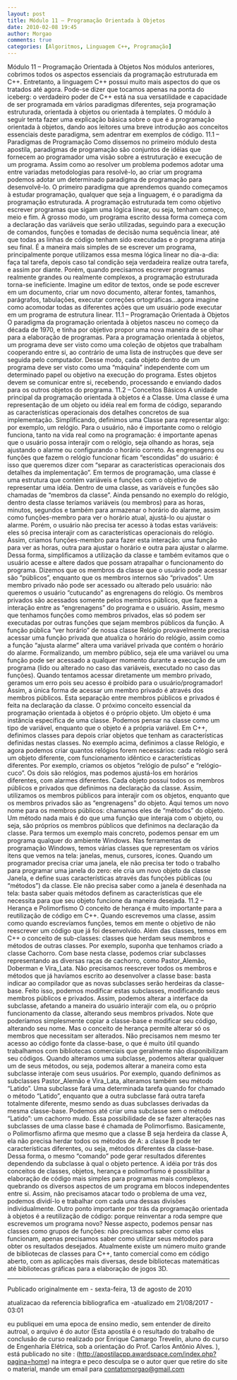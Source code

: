 ```yaml
---
layout: post
title: Módulo 11 – Programação Orientada à Objetos
date: 2010-02-08 19:45
author: Morgao
comments: true
categories: [Algoritmos, Linguagem C++, Programação]
---
```

Módulo 11 – Programação Orientada à Objetos
Nos módulos anteriores, cobrimos todos os aspectos essenciais da programação estruturada em C++. Entretanto, a linguagem C++ possui muito mais aspectos do que os tratados até agora. Pode-se dizer que tocamos apenas na ponta do iceberg: o verdadeiro poder de C++ está na sua versatilidade e capacidade de ser programada em vários paradigmas diferentes, seja programação estruturada, orientada à objetos ou orientada à templates. O módulo à seguir tenta fazer uma explicação básica sobre o que é a programação orientada à objetos, dando aos leitores uma breve introdução aos conceitos essenciais deste paradigma, sem adentrar em exemplos de código.
11.1 – Paradigmas de Programação
Como dissemos no primeiro módulo desta apostila, paradigmas de programação são conjuntos de idéias que fornecem ao programador uma visão sobre a estruturação e execução de um programa. Assim como ao resolver um problema podemos adotar uma entre variadas metodologias para resolvê-lo, ao criar um programa podemos adotar um determinado paradigma de programação para desenvolvê-lo.
O primeiro paradigma que aprendemos quando começamos à estudar programação, qualquer que seja a linguagem, é o paradigma da programação estruturada. A programação estruturada tem como objetivo escrever programas que sigam uma lógica linear, ou seja, tenham começo, meio e fim. À grosso modo, um programa escrito dessa forma começa com a declaração das variáveis que serão utilizadas, seguindo para a execução de comandos, funções e tomadas de decisão numa sequência linear, até que todas as linhas de código tenham sido executadas e o programa atinja seu final. É a maneira mais simples de se escrever um programa, principalmente porque utilizamos essa mesma lógica linear no dia-a-dia: faça tal tarefa, depois caso tal condição seja verdadeira realize outra tarefa, e assim por diante. Porém, quando precisamos escrever programas realmente grandes ou realmente complexos, a programação estruturada torna-se ineficiente. Imagine um editor de textos, onde se pode escrever em um documento, criar um novo documento, alterar fontes, tamanhos, parágrafos, tabulações, executar correções ortográficas...agora imagine como acomodar todas as diferentes ações que um usuário pode executar em um programa de estrutura linear.
11.1 – Programação Orientada à Objetos
O paradigma da programação orientada à objetos nasceu no começo da década de 1970, e tinha por objetivo propor uma nova maneira de se olhar para a elaboração de programas. Para a programação orientada à objetos, um programa deve ser visto como uma coleção de objetos que trabalham cooperando entre si, ao contrário de uma lista de instruções que deve ser seguida pelo computador. Desse modo, cada objeto dentro de um programa deve ser visto como uma “máquina” independente com um determinado papel ou objetivo na execução do programa. Estes objetos devem se comunicar entre si, recebendo, processando e enviando dados para os outros objetos do programa.
11.2 – Conceitos Básicos
A unidade principal da programação orientada à objetos é a Classe. Uma classe é uma representação de um objeto ou idéia real em forma de código, separando as características operacionais dos detalhes concretos de sua implementação. Simplificando, definimos uma Classe para representar algo: por exemplo, um relógio. Para o usuário, não é importante como o relógio funciona, tanto na vida real como na programação: é importante apenas que o usuário possa interajir com o relógio, seja olhando as horas, seja ajustando o alarme ou configurando o horário correto. As engrenagens ou funções que fazem o relógio funcionar ficam “escondidas” do usuário: é isso que queremos dizer com “separar as características operacionais dos detalhes da implementação”.
Em termos de programação, uma classe é uma estrutura que contém variáveis e funções com o objetivo de representar uma idéia. Dentro de uma classe, as variáveis e funções são chamadas de “membros da classe”. Ainda pensando no exemplo do relógio, dentro desta classe teríamos variáveis (ou membros) para as horas, minutos, segundos e também para armazenar o horário do alarme, assim como funções-membro para ver o horário atual, ajustá-lo ou ajustar o alarme. Porém, o usuário não precisa ter acesso à todas estas variáveis: eles só precisa interajir com as características operacionais do relógio. Assim, criamos funções-membro para fazer esta interação: uma função para ver as horas, outra para ajustar o horário e outra para ajustar o alarme. Dessa forma, simplificamos a utilização da classe e também evitamos que o usuário acesse e altere dados que possam atrapalhar o funcionamento do programa.
Dizemos que os membros da classe que o usuário pode acessar são “públicos”, enquanto que os membros internos são “privados”. Um membro privado não pode ser acessado ou alterado pelo usuário: não queremos o usuário “cutucando” as engrenagens do relógio. Os membros privados são acessados somente pelos membros públicos, que fazem a interação entre as “engrenagens” do programa e o usuário. Assim, mesmo que tenhamos funções como membros privados, elas só podem ser executadas por outras funções que sejam membros públicos da função. A função pública “ver horário” de nossa classe Relógio provavelmente precisa acessar uma função privada que atualiza o horário do relógio, assim como a função “ajusta alarme” altera uma variável privada que contém o horário do alarme.
Formalizando, um membro público, seja ele uma variável ou uma função pode ser acessado a qualquer momento durante a execução de um programa (lido ou alterado no caso das variáveis, executado no caso das funções). Quando tentamos acessar diretamente um membro privado, geramos um erro pois seu acesso é proibido para o usuário/programador! Assim, a única forma de acessar um membro privado é através dos membros públicos. Esta separação entre membros públicos e privados é feita na declaração da classe.
O próximo conceito essencial da programação orientada à objetos é o próprio objeto. Um objeto é uma instância específica de uma classe. Podemos pensar na classe como um tipo de variável, enquanto que o objeto é a própria variável. Em C++, definimos classes para depois criar objetos que tenham as características definidas nestas classes. No exemplo acima, definimos a classe Relógio, e agora podemos criar quantos relógios forem necessários: cada relógio será um objeto diferente, com funcionamento idêntico e características diferentes. Por exemplo, criamos os objetos “relógio de pulso” e “relógio-cuco”. Os dois são relógios, mas podemos ajustá-los em horários diferentes, com alarmes diferentes. Cada objeto possui todos os membros públicos e privados que definimos na declaração da classe. Assim, utilizamos os membros públicos para interajir com os objetos, enquanto que os membros privados são as “engrenagens” do objeto. Aqui temos um novo nome para os membros públicos: chamamos eles de “métodos” do objeto. Um método nada mais é do que uma função que interaja com o objeto, ou seja, são próprios os membros públicos que definimos na declaração da classe.
Para termos um exemplo mais concreto, podemos pensar em um programa qualquer do ambiente Windows. Nas ferramentas de programação Windows, temos várias classes que representam os vários itens que vemos na tela: janelas, menus, cursores, ícones. Quando um programador precisa criar uma janela, ele não precisa ter todo o trabalho para programar uma janela do zero: ele cria um novo objeto da classe Janela, e define suas características através das funções públicas (ou “métodos”) da classe. Ele não precisa saber como a janela é desenhada na tela: basta saber quais métodos definem as características que ele necessita para que seu objeto funcione da maneira desejada.
11.2 – Herança e Polimorfismo
O conceito de herança é muito importante para a reutilização de código em C++. Quando escrevemos uma classe, assim como quando escrevíamos funções, temos em mente o objetivo de não reescrever um código que já foi desenvolvido. Além das classes, temos em C++ o conceito de sub-classes: classes que herdam seus membros e métodos de outras classes. Por exemplo, suponha que tenhamos criado a classe Cachorro. Com base nesta classe, podemos criar subclasses representando as diversas raças de cachorro, como Pastor_Alemão, Doberman e Vira_Lata. Não precisamos reescrever todos os membros e métodos que já havíamos escrito ao desenvolver a classe base: basta indicar ao compilador que as novas subclasses serão herdeiras da classe-base. Feito isso, podemos modificar estas subclasses, modificando seus membros públicos e privados. Assim, podemos alterar a interface da subclasse, afetando a maneira do usuário interajir com ela, ou o próprio funcionamento da classe, alterando seus membros privados.
Note que poderíamos simplesmente copiar a classe-base e modificar seu código, alterando seu nome. Mas o conceito de herança permite alterar só os membros que necessitam ser alterados. Não precisamos nem mesmo ter acesso ao código fonte da classe-base, o que é muito útil quando trabalhamos com bibliotecas comerciais que geralmente não disponibilizam seu códigos.
Quando alteramos uma subclasse, podemos alterar qualquer um de seus métodos, ou seja, podemos alterar a maneira como esta subclasse interaje com seus usuários. Por exemplo, quando definimos as subclasses Pastor_Alemão e Vira_Lata, alteramos também seu método “Latido”. Uma subclasse fará uma determinada tarefa quando for chamado o método “Latido”, enquanto que a outra subclasse fará outra tarefa totalmente diferente, mesmo sendo as duas subclasses derivadas da mesma classe-base. Podemos até criar uma subclasse sem o método “Latido”: um cachorro mudo. Essa possibilidade de se fazer alterações nas subclasses de uma classe base é chamada de Polimorfismo. Basicamente, o Polimorfismo afirma que mesmo que a classe B seja herdeira da classe A, ela não precisa herdar todos os métodos de A: a classe B pode ter características diferentes, ou seja, métodos diferentes da classe-base. Dessa forma, o mesmo “comando” pode gerar resultados diferentes dependendo da subclasse à qual o objeto pertence.
A idéia por trás dos conceitos de classes, objetos, herança e polimorfismo é possibilitar a elaboração de código mais simples para programas mais complexos, quebrando os diversos aspectos de um programa em blocos independentes entre si. Assim, não precisamos atacar todo o problema de uma vez, podemos dividí-lo e trabalhar com cada uma dessas divisões individualmente. Outro ponto importante por trás da programação orientada à objetos é a reutilização de código: porque reinventar a roda sempre que escrevemos um programa novo? Nesse aspecto, podemos pensar nas classes como grupos de funções: não precisamos saber como elas funcionam, apenas precisamos saber como utilizar seus métodos para obter os resultados desejados. Atualmente existe um número muito grande de bibliotecas de classes para C++, tanto comercial como em código aberto, com as aplicações mais diversas, desde bibliotecas matemáticas até bibliotecas gráficas para a elaboração de jogos 3D.

-------------------------------------------------------------------------------------------------------------

Publicado originalmente em - sexta-feira, 13 de agosto de 2010

atualizacao da referencia bibliografica em -atualizado em 21/08/2017 - 03:01

eu publiquei em uma epoca de ensino medio, sem entender de direito autroal, o arquivo é do autor (Esta apostila é o resultado do trabalho de conclusão de curso realizado por Enrique Camargo Trevelin, aluno do curso de Engenharia Elétrica, sob a orientação do Prof. Carlos Antônio Alves. ), está publicado no site : (http://apostilacpp.awardspace.com/index.php?pagina=home) na integra e peco desculpa se o autor quer que retire do site o material, mande um email para
contatomorgao@gmail.com